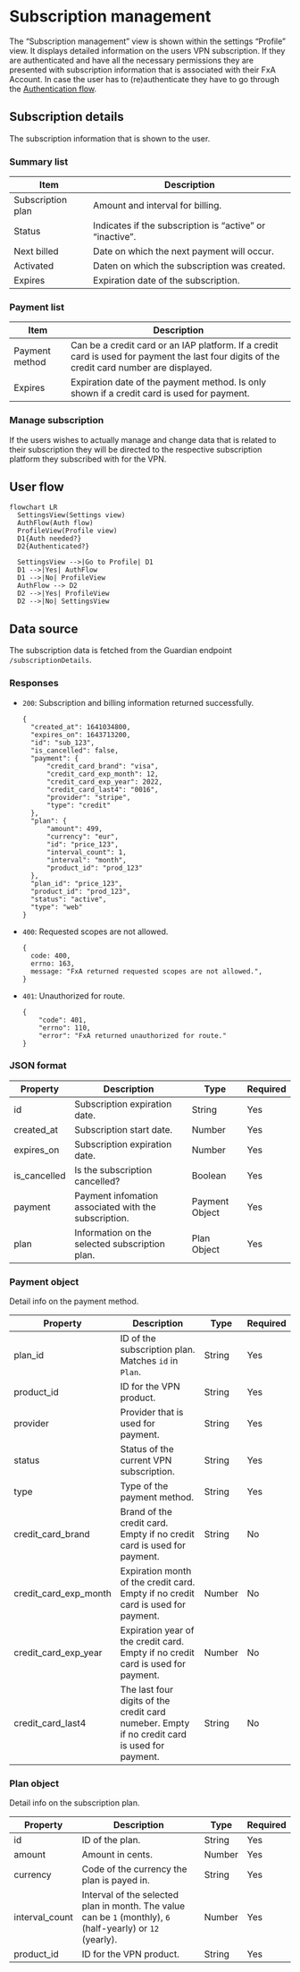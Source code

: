 # Subscription management

The “Subscription management” view is shown within the settings “Profile” view. It displays detailed information on the users VPN subscription. If they are authenticated and have all the necessary permissions they are presented with subscription information that is associated with their FxA Account. In case the user has to (re)authenticate they have to go through the [Authentication flow](./authentication-in-app.md).

## Subscription details

The subscription information that is shown to the user.

### Summary list

| Item | Description |
| --- | --- |
| Subscription plan | Amount and interval for billing. |
| Status | Indicates if the subscription is “active” or “inactive”. |
| Next billed | Date on which the next payment will occur. |
| Activated | Daten on which the subscription was created. |
| Expires | Expiration date of the subscription. |

### Payment list

| Item | Description |
| --- | --- |
| Payment method | Can be a credit card or an IAP platform. If a credit card is used for payment the last four digits of the credit card number are displayed. |
| Expires | Expiration date of the payment method. Is only shown if a credit card is used for payment. |

### Manage subscription

If the users wishes to actually manage and change data that is related to their subscription they will be directed to the respective subscription platform they subscribed with for the VPN.

## User flow

```mermaid
flowchart LR
  SettingsView(Settings view)
  AuthFlow(Auth flow)
  ProfileView(Profile view)
  D1{Auth needed?}
  D2{Authenticated?}

  SettingsView -->|Go to Profile| D1
  D1 -->|Yes| AuthFlow
  D1 -->|No| ProfileView
  AuthFlow --> D2
  D2 -->|Yes| ProfileView
  D2 -->|No| SettingsView
```

## Data source

The subscription data is fetched from the Guardian endpoint `/subscriptionDetails`.

### Responses

- `200`: Subscription and billing information returned successfully.
  ```
  {
    "created_at": 1641034800,
    "expires_on": 1643713200,
    "id": "sub_123",
    "is_cancelled": false,
    "payment": {
        "credit_card_brand": "visa",
        "credit_card_exp_month": 12,
        "credit_card_exp_year": 2022,
        "credit_card_last4": "0016",
        "provider": "stripe",
        "type": "credit"
    },
    "plan": {
        "amount": 499,
        "currency": "eur",
        "id": "price_123",
        "interval_count": 1,
        "interval": "month",
        "product_id": "prod_123"
    },
    "plan_id": "price_123",
    "product_id": "prod_123",
    "status": "active",
    "type": "web"
  }
  ```
- `400`: Requested scopes are not allowed.
  ```
  {
    code: 400,
    errno: 163,
    message: "FxA returned requested scopes are not allowed.",
  }
  ```
- `401`: Unauthorized for route.
  ```
  {
      "code": 401,
      "errno": 110,
      "error": "FxA returned unauthorized for route."
  }
  ```

### JSON format

| Property | Description | Type | Required |
| --- | --- | --- | --- |
| id | Subscription expiration date. | String | Yes |
| created_at | Subscription start date. | Number | Yes |
| expires_on | Subscription expiration date. | Number | Yes |
| is_cancelled | Is the subscription cancelled? | Boolean | Yes |
| payment | Payment infomation associated with the subscription. | Payment Object | Yes |
| plan | Information on the selected subscription plan. | Plan Object | Yes |

### Payment object

Detail info on the payment method.

| Property | Description | Type | Required |
| --- | --- | --- | --- |
| plan_id | ID of the subscription plan. Matches `id` in `Plan`. | String | Yes |
| product_id | ID for the VPN product. | String | Yes |
| provider | Provider that is used for payment. | String | Yes |
| status | Status of the current VPN subscription. | String | Yes |
| type | Type of the payment method. | String | Yes |
| credit_card_brand | Brand of the credit card. Empty if no credit card is used for payment. | String | No |
| credit_card_exp_month | Expiration month of the credit card. Empty if no credit card is used for payment. | Number | No |
| credit_card_exp_year | Expiration year of the credit card. Empty if no credit card is used for payment. | Number | No |
| credit_card_last4 | The last four digits of the credit card numeber. Empty if no credit card is used for payment. | String | No |

### Plan object

Detail info on the subscription plan.

| Property | Description | Type | Required |
| --- | --- | --- | --- |
| id | ID of the plan. | String | Yes |
| amount | Amount in cents. | Number | Yes |
| currency | Code of the currency the plan is payed in. | String | Yes |
| interval_count | Interval of the selected plan in month. The value can be `1` (monthly), `6` (half-yearly) or `12` (yearly). | Number | Yes |
| product_id | ID for the VPN product. | String | Yes |
